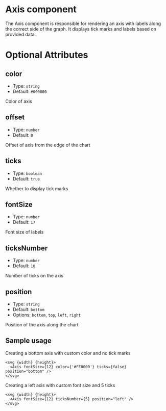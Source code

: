 # Axis component

The Axis component is responsible for rendering an axis with labels along the correct side of the graph.
It displays tick marks and labels based on provided data.

# Optional Attributes

## color

- Type: `string`
- Default: `#000000`

Color of axis

## offset

- Type: `number`
- Default: `0`

Offset of axis from the edge of the chart

## ticks

- Type: `boolean`
- Default: `true`

Whether to display tick marks

## fontSize

- Type: `number`
- Default: `17`

Font size of labels

## ticksNumber

- Type: `number`
- Default: `10`

Number of ticks on the axis

## position

- Type: `string`
- Default: `bottom`
- Options: `bottom`, `top`, `left`, `right`

Position of the axis along the chart

## Sample usage

Creating a bottom axis with custom color and no tick marks

```svelte
<svg {width} {height}>
  <Axis fontSize={12} color={'#FF0000'} ticks={false} position="bottom" />
</svg>
```

Creating a left axis with custom font size and 5 ticks

```svelte
<svg {width} {height}>
  <Axis fontSize={12} ticksNumber={5} position="left" />
</svg>
```

